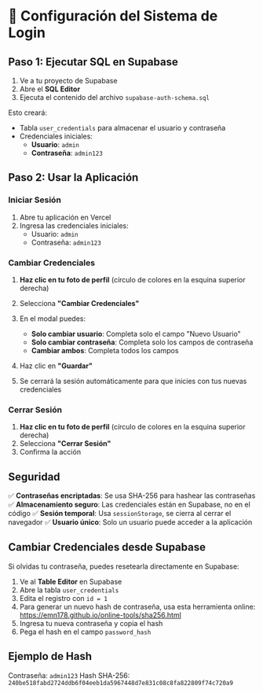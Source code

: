 # 🔐 Configuración del Sistema de Login

## Paso 1: Ejecutar SQL en Supabase

1. Ve a tu proyecto de Supabase
2. Abre el **SQL Editor**
3. Ejecuta el contenido del archivo `supabase-auth-schema.sql`

Esto creará:
- Tabla `user_credentials` para almacenar el usuario y contraseña
- Credenciales iniciales:
  - **Usuario**: `admin`
  - **Contraseña**: `admin123`

## Paso 2: Usar la Aplicación

### Iniciar Sesión
1. Abre tu aplicación en Vercel
2. Ingresa las credenciales iniciales:
   - Usuario: `admin`
   - Contraseña: `admin123`

### Cambiar Credenciales

1. **Haz clic en tu foto de perfil** (círculo de colores en la esquina superior derecha)
2. Selecciona **"Cambiar Credenciales"**
3. En el modal puedes:
   - **Solo cambiar usuario**: Completa solo el campo "Nuevo Usuario"
   - **Solo cambiar contraseña**: Completa solo los campos de contraseña
   - **Cambiar ambos**: Completa todos los campos

4. Haz clic en **"Guardar"**
5. Se cerrará la sesión automáticamente para que inicies con tus nuevas credenciales

### Cerrar Sesión

1. **Haz clic en tu foto de perfil** (círculo de colores en la esquina superior derecha)
2. Selecciona **"Cerrar Sesión"**
3. Confirma la acción

## Seguridad

✅ **Contraseñas encriptadas**: Se usa SHA-256 para hashear las contraseñas
✅ **Almacenamiento seguro**: Las credenciales están en Supabase, no en el código
✅ **Sesión temporal**: Usa `sessionStorage`, se cierra al cerrar el navegador
✅ **Usuario único**: Solo un usuario puede acceder a la aplicación

## Cambiar Credenciales desde Supabase

Si olvidas tu contraseña, puedes resetearla directamente en Supabase:

1. Ve al **Table Editor** en Supabase
2. Abre la tabla `user_credentials`
3. Edita el registro con `id = 1`
4. Para generar un nuevo hash de contraseña, usa esta herramienta online:
   https://emn178.github.io/online-tools/sha256.html
5. Ingresa tu nueva contraseña y copia el hash
6. Pega el hash en el campo `password_hash`

## Ejemplo de Hash

Contraseña: `admin123`
Hash SHA-256: `240be518fabd2724ddb6f04eeb1da5967448d7e831c08c8fa822809f74c720a9`
